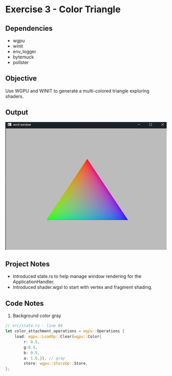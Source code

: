 # Exercise 3 - Color Triangle
## Dependencies
- wgpu
- winit
- env_logger
- bytemuck
- pollster
## Objective
Use WGPU and WINIT to generate a multi-colored triangle exploring shaders.
## Output
![alt text](.assets/colorful_triangle.png "Colorful Triangle")
## Project Notes
- Introduced state.rs to help manage window rendering for the ApplicationHandler.
- Introduced shader.wgsl to start with vertex and fragment shading.
## Code Notes
1. Background color gray
```rust
// src/state.rs - line 84
let color_attachment_operations = wgpu::Operations {
    load: wgpu::LoadOp::Clear(wgpu::Color{ 
        r: 0.5, 
        g:0.5, 
        b: 0.5, 
        a: 1.0,}), // gray
        store: wgpu::StoreOp::Store,
};
```